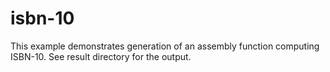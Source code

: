 # isbn-10
This example demonstrates generation of an assembly function
computing ISBN-10.
See result directory for the output.
